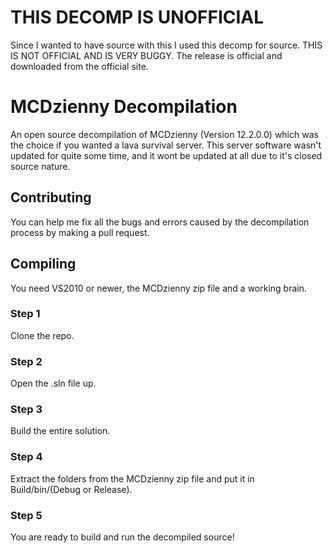 # THIS DECOMP IS UNOFFICIAL
Since I wanted to have source with this I used this decomp for source. THIS IS NOT OFFICIAL AND IS VERY BUGGY. The release is official and downloaded from the official site.

# MCDzienny Decompilation
An open source decompilation of MCDzienny (Version 12.2.0.0) which was the choice if you wanted a lava survival server. This server software wasn't updated for quite some time, and it wont be updated at all due to it's closed source nature.

## Contributing

You can help me fix all the bugs and errors caused by the decompilation process by making a pull request.

## Compiling
You need VS2010 or newer, the MCDzienny zip file and a working brain.

### Step 1
Clone the repo.

### Step 2
Open the .sln file up.

### Step 3
Build the entire solution.

### Step 4
Extract the folders from the MCDzienny zip file and put it in Build/bin/(Debug or Release).

### Step 5
You are ready to build and run the decompiled source!
